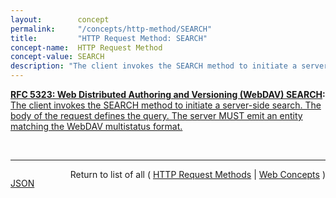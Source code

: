 ```yaml
---
layout:        concept
permalink:     "/concepts/http-method/SEARCH"
title:         "HTTP Request Method: SEARCH"
concept-name:  HTTP Request Method
concept-value: SEARCH
description: "The client invokes the SEARCH method to initiate a server-side search. The body of the request defines the query. The server MUST emit an entity matching the WebDAV multistatus format."
---
```


**[RFC 5323: Web Distributed Authoring and Versioning (WebDAV) SEARCH](/specs/IETF/RFC/5323 "This document specifies a set of methods, headers, and properties composing Web Distributed Authoring and Versioning (WebDAV) SEARCH, an application of the HTTP/1.1 protocol to efficiently search for DAV resources based upon a set of client-supplied criteria."):** [The client invokes the SEARCH method to initiate a server-side search. The body of the request defines the query. The server MUST emit an entity matching the WebDAV multistatus format.](http://tools.ietf.org/html/rfc5323#section-2 "Read documentation for HTTP Request Method &#34;SEARCH&#34;")

<br/>
<hr/>

<p style="float : left"><a href="./SEARCH.json" title="JSON representing this particular Web Concept value">JSON</a></p>
<p style="text-align: right">Return to list of all ( <a href="../http-method/">HTTP Request Methods</a> | <a href="../">Web Concepts</a> )</p>
